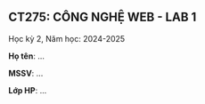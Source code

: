 ## CT275: CÔNG NGHỆ WEB - LAB 1

Học kỳ 2, Năm học: 2024-2025

**Họ tên**: ...

**MSSV**: ...

**Lớp HP**: ...

